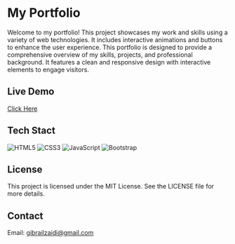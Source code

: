# My Portfolio
Welcome to my portfolio! This project showcases my work and skills using a variety of web technologies. It includes interactive animations and buttons to enhance the user experience.
This portfolio is designed to provide a comprehensive overview of my skills, projects, and professional background. It features a clean and responsive design with interactive elements to engage visitors.

## Live Demo
[Click Here](https://gibrailzaidi.netlify.app)

## Tech Stact
 ![HTML5](https://img.shields.io/badge/-HTML5-E34F26?style=flat-square&logo=html5&logoColor=white)
 ![CSS3](https://img.shields.io/badge/-CSS3-1572B6?style=flat-square&logo=css3&logoColor=white)
  ![JavaScript](https://img.shields.io/badge/-JavaScript-F7DF1E?style=flat-square&logo=javascript&logoColor=black)
  ![Bootstrap](https://img.shields.io/badge/-Bootstrap-563D7C?style=flat-square&logo=bootstrap&logoColor=white)


## License
This project is licensed under the MIT License. See the LICENSE file for more details.

## Contact
Email: gibrailzaidi@gmail.com
